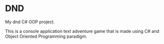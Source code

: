 # DND
My dnd C# OOP project.

This is a console application text adventure game that is made using C# and Object Oriented Programming paradigm.
